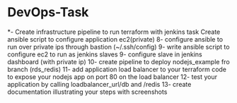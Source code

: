 # DevOps-Task


*- Create infrastructure pipeline to run terraform with jenkins
task
Create ansible script to configure application ec2(private)
8- configure ansible to run over private ips through bastion (~/.ssh/config)
9- write ansible script to configure ec2 to run  as jenkins slaves
9- configure slave in jenkins dashboard (with private ip)
10- create pipeline to deploy nodejs_example fro branch (rds_redis)
11- add application load balancer to your terraform code to expose your nodejs app on port 80 on the load balancer
12- test your application by calling loadbalancer_url/db and /redis
13- create documentation illustrating your steps with screenshots
